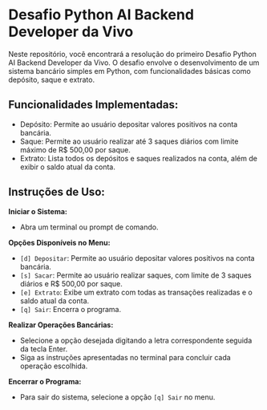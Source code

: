 # Desafio Python AI Backend Developer da Vivo

Neste repositório, você encontrará a resolução do primeiro Desafio Python AI Backend Developer da Vivo. O desafio envolve o desenvolvimento de um sistema bancário simples em Python, com funcionalidades básicas como depósito, saque e extrato.

## Funcionalidades Implementadas:
- Depósito: Permite ao usuário depositar valores positivos na conta bancária.
- Saque: Permite ao usuário realizar até 3 saques diários com limite máximo de R$ 500,00 por saque.
- Extrato: Lista todos os depósitos e saques realizados na conta, além de exibir o saldo atual da conta.

## Instruções de Uso:

**Iniciar o Sistema:**
- Abra um terminal ou prompt de comando.

**Opções Disponíveis no Menu:**
- `[d] Depositar`: Permite ao usuário depositar valores positivos na conta bancária.
- `[s] Sacar`: Permite ao usuário realizar saques, com limite de 3 saques diários e R$ 500,00 por saque.
- `[e] Extrato`: Exibe um extrato com todas as transações realizadas e o saldo atual da conta.
- `[q] Sair`: Encerra o programa.

**Realizar Operações Bancárias:**
- Selecione a opção desejada digitando a letra correspondente seguida da tecla Enter.
- Siga as instruções apresentadas no terminal para concluir cada operação escolhida.

**Encerrar o Programa:**
- Para sair do sistema, selecione a opção `[q] Sair` no menu.
